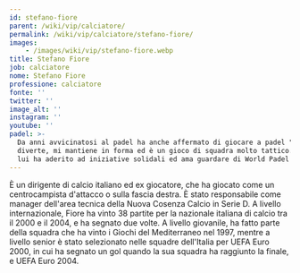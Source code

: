 ```yaml
---
id: stefano-fiore
parent: /wiki/vip/calciatore/
permalink: /wiki/vip/calciatore/stefano-fiore/
images:
    - /images/wiki/vip/stefano-fiore.webp
title: Stefano Fiore
job: calciatore
nome: Stefano Fiore
professione: calciatore
fonte: ''
twitter: ''
image_alt: ''
instagram: ''
youtube: ''
padel: >-
  Da anni avvicinatosi al padel ha anche affermato di giocare a padel "perchè mi
  diverte, mi mantiene in forma ed è un gioco di squadra molto tattico." Anche
  lui ha aderito ad iniziative solidali ed ama guardare di World Padel Tour
---
```

È un dirigente di calcio italiano ed ex giocatore, che ha giocato come un centrocampista d'attacco o sulla fascia destra. È stato responsabile come manager dell'area tecnica della Nuova Cosenza Calcio in Serie D. A livello internazionale, Fiore ha vinto 38 partite per la nazionale italiana di calcio tra il 2000 e il 2004, e ha segnato due volte. A livello giovanile, ha fatto parte della squadra che ha vinto i Giochi del Mediterraneo nel 1997, mentre a livello senior è stato selezionato nelle squadre dell'Italia per UEFA Euro 2000, in cui ha segnato un gol quando la sua squadra ha raggiunto la finale, e UEFA Euro 2004.